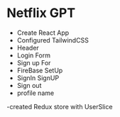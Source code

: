 # Netflix GPT

- Create React App
- Configured TailwindCSS
- Header
- Login Form
- Sign up For
- FireBase SetUp
- SignIn SignUP
- Sign out
- profile name

-created Redux store with UserSlice